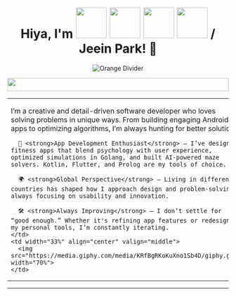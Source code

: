 <!-- Header with GIFs -->
<h1 align="center">
  Hiya, I'm 
  <img src="https://media.giphy.com/media/oqCQ8EeERIY6NytEDm/giphy.gif" width="70"> 
  <img src="https://media.giphy.com/media/TOLuAEdmOj1dTIKNkB/giphy.gif" width="70"> 
  <img src="https://media.giphy.com/media/TOLuAEdmOj1dTIKNkB/giphy.gif" width="70"> 
  <img src="https://media.giphy.com/media/EnOZd2heOezVbBXWlJ/giphy.gif" width="70"> 
  / Jeein Park! 👋
</h1>

<p align="center">
  <img src="https://via.placeholder.com/1000x5/ED8B00/ED8B00" alt="Orange Divider">
</p>


<!-- Divider using a GIF -->
<p align="center">
  <img src="https://media.giphy.com/media/cNTobeyDPsv9xUeAOR/giphy.gif" width="100%" height="30">
</p>

<!-- Text and Image Table -->
<table>
  <tr>
    <td width="66%" valign="top">
      <p>I’m a creative and detail-driven software developer who loves solving problems in unique ways. From building engaging Android apps to optimizing algorithms, I’m always hunting for better solutions.</p>

      📱 <strong>App Development Enthusiast</strong> – I’ve designed fitness apps that blend psychology with user experience, optimized simulations in Golang, and built AI-powered maze solvers. Kotlin, Flutter, and Prolog are my tools of choice.

      🌍 <strong>Global Perspective</strong> – Living in different countries has shaped how I approach design and problem-solving, always focusing on usability and innovation.

      🛠️ <strong>Always Improving</strong> – I don’t settle for “good enough.” Whether it's refining app features or redesigning my personal tools, I’m constantly iterating.
    </td>
    <td width="33%" align="center" valign="middle">
      <img src="https://media.giphy.com/media/KRfBgRKoKuXno1Sb4D/giphy.gif" width="70%">
    </td>
  </tr>
</table>

<!-- Divider -->
<hr>

<!-- Tech Stack Section -->
<h2 align="left">
  <img src="https://media.giphy.com/media/z
